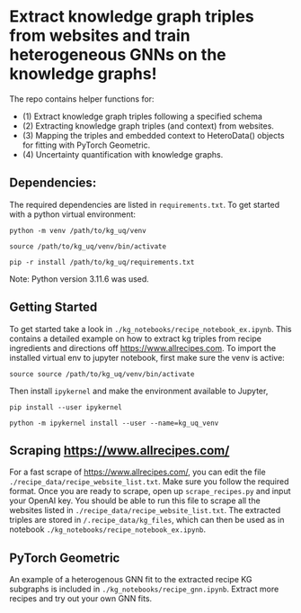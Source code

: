 # Extract knowledge graph triples from websites and train heterogeneous GNNs on the knowledge graphs!

The repo contains helper functions for:
  - (1) Extract knowledge graph triples following a specified schema
  - (2) Extracting knowledge graph triples (and context) from websites.
  - (3) Mapping the triples and embedded context to HeteroData() objects for fitting with PyTorch Geometric.
  - (4) Uncertainty quantification with knowledge graphs. 

## Dependencies:
The required dependencies are listed in `requirements.txt`. To get started with a python virtual environment:

`python -m venv /path/to/kg_uq/venv`

`source /path/to/kg_uq/venv/bin/activate`

`pip -r install /path/to/kg_uq/requirements.txt`

Note: Python version 3.11.6 was used. 

## Getting Started

To get started take a look in `./kg_notebooks/recipe_notebook_ex.ipynb`. This contains a detailed example on how to extract kg triples from recipe ingredients and directions off https://www.allrecipes.com.  To import the installed virtual env to jupyter notebook, first make sure the venv is active:

`source source /path/to/kg_uq/venv/bin/activate`

Then install `ipykernel` and make the environment available to Jupyter,

`pip install --user ipykernel`

`python -m ipykernel install --user --name=kg_uq_venv`

## Scraping https://www.allrecipes.com/

For a fast scrape of https://www.allrecipes.com/, you can edit the file `./recipe_data/recipe_website_list.txt`. 
Make sure you follow the required format. Once you are ready to scrape, open up `scrape_recipes.py` and input your OpenAI key.
You should be able to run this file to scrape all the websites listed in `./recipe_data/recipe_website_list.txt`. 
The extracted triples are stored in `/.recipe_data/kg_files`, which can then be used as in notebook 
`./kg_notebooks/recipe_notebook_ex.ipynb`.

## PyTorch Geometric

An example of a heterogenous GNN fit to the extracted recipe KG subgraphs is included in `./kg_notebooks/recipe_gnn.ipynb`. Extract more recipes and try out your own GNN fits. 

